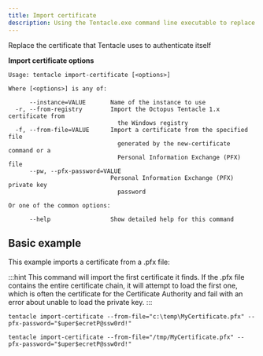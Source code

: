 ```yaml
---
title: Import certificate
description: Using the Tentacle.exe command line executable to replace the certificate that Tentacle uses to authenticate itself.
---
```


Replace the certificate that Tentacle uses to authenticate itself

**Import certificate options**

```text
Usage: tentacle import-certificate [<options>]

Where [<options>] is any of:

      --instance=VALUE       Name of the instance to use
  -r, --from-registry        Import the Octopus Tentacle 1.x certificate from
                               the Windows registry
  -f, --from-file=VALUE      Import a certificate from the specified file
                               generated by the new-certificate command or a
                               Personal Information Exchange (PFX) file
      --pw, --pfx-password=VALUE
                             Personal Information Exchange (PFX) private key
                               password

Or one of the common options:

      --help                 Show detailed help for this command
```

## Basic example

This example imports a certificate from a .pfx file:

:::hint
This command will import the first certificate it finds.  If the .pfx file contains the entire certificate chain, it will attempt to load the first one, which is often the certificate for the Certificate Authority and fail with an error about unable to load the private key.
:::

```text Windows
tentacle import-certificate --from-file="c:\temp\MyCertificate.pfx" --pfx-password="$uper$ecretP@ssw0rd!"
```
```text Linux
tentacle import-certificate --from-file="/tmp/MyCertificate.pfx" --pfx-password="$uper$ecretP@ssw0rd!"
```
